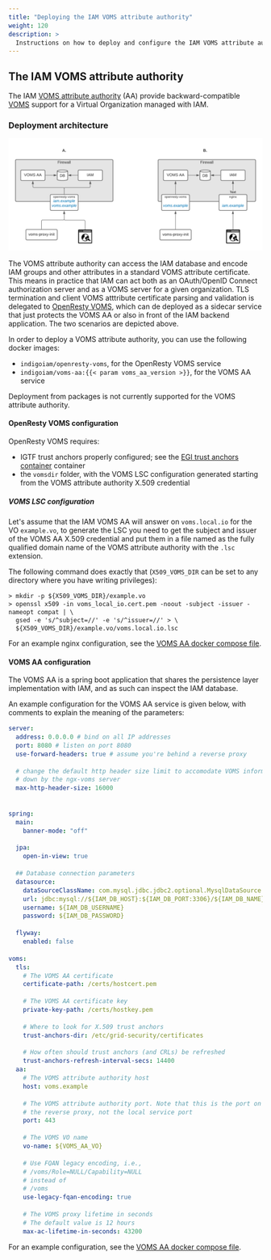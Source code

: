 ```yaml
---
title: "Deploying the IAM VOMS attribute authority"
weight: 120
description: >
  Instructions on how to deploy and configure the IAM VOMS attribute authority micro-service
---
```


## The IAM VOMS attribute authority

The IAM [VOMS attribute authority][voms-aa] (AA) provide backward-compatible
[VOMS][voms] support for a Virtual Organization managed with IAM.

### Deployment architecture

![VOMS AA deployment](../img/iam-voms-aa.png)

The VOMS attribute authority can access the IAM database and encode IAM groups
and other attributes in a standard VOMS attribute certificate. This means in
practice that IAM can act both as an OAuth/OpenID Connect authorization server
and as a VOMS server for a given organization. TLS termination and client VOMS
atttribute certificate parsing and validation is delegated to [OpenResty
VOMS][openresty-voms], which can de deployed as a sidecar service that just protects the
VOMS AA or also in front of the IAM backend application. The two scenarios are
depicted above.

In order to deploy a VOMS attribute authority, you can use the following docker
images:

- `indigoiam/openresty-voms`, for the OpenResty VOMS service
- `indigoiam/voms-aa:{{< param voms_aa_version >}}`, for the VOMS AA service

Deployment from packages is not currently supported for the VOMS attribute
authority.

#### OpenResty VOMS configuration

OpenResty VOMS requires:

- IGTF trust anchors properly configured; see the [EGI trust anchors
  container][egi-trustanchors] container
- the `vomsdir` folder, with the VOMS LSC configuration generated starting from
  the VOMS attribute authority X.509 credential

##### VOMS LSC configuration

Let's assume that the IAM VOMS AA will answer on `voms.local.io` for the VO
`example.vo`, to generate the LSC you need to get the subject and issuer of the
VOMS AA X.509 credential and put them in a file named as the fully qualified
domain name of the VOMS attribute authority with the `.lsc` extension.

The following command does exactly that (`X509_VOMS_DIR` can be set to any
directory where you have writing privileges):

```console
> mkdir -p ${X509_VOMS_DIR}/example.vo
> openssl x509 -in voms_local_io.cert.pem -noout -subject -issuer -nameopt compat | \
  gsed -e 's/^subject=//' -e 's/^issuer=//' > \
  ${X509_VOMS_DIR}/example.vo/voms.local.io.lsc
```

For an example nginx configuration, see the [VOMS AA docker compose
file][voms-aa-compose-openresty].



#### VOMS AA configuration

The VOMS AA is a spring boot application that shares the persistence
layer implementation with IAM, and as such can inspect the IAM database.

An example configuration for the VOMS AA service is given below, with comments
to explain the meaning of the parameters:

```yaml
server:
  address: 0.0.0.0 # bind on all IP addresses
  port: 8080 # listen on port 8080
  use-forward-headers: true # assume you're behind a reverse proxy

  # change the default http header size limit to accomodate VOMS information passed
  # down by the ngx-voms server
  max-http-header-size: 16000


spring:
  main:
    banner-mode: "off"

  jpa:
    open-in-view: true

  ## Database connection parameters
  datasource:
    dataSourceClassName: com.mysql.jdbc.jdbc2.optional.MysqlDataSource
    url: jdbc:mysql://${IAM_DB_HOST}:${IAM_DB_PORT:3306}/${IAM_DB_NAME}?useLegacyDatetimeCode=false&serverTimezone=UTC&useSSL=false
    username: ${IAM_DB_USERNAME}
    password: ${IAM_DB_PASSWORD}

  flyway:
    enabled: false

voms:
  tls:
    # The VOMS AA certificate
    certificate-path: /certs/hostcert.pem

    # The VOMS AA certificate key
    private-key-path: /certs/hostkey.pem

    # Where to look for X.509 trust anchors
    trust-anchors-dir: /etc/grid-security/certificates

    # How often should trust anchors (and CRLs) be refreshed
    trust-anchors-refresh-interval-secs: 14400
  aa:
    # The VOMS attribute authority host
    host: voms.example

    # The VOMS attribute authority port. Note that this is the port on
    # the reverse proxy, not the local service port
    port: 443

    # The VOMS VO name
    vo-name: ${VOMS_AA_VO}

    # Use FQAN legacy encoding, i.e.,
    # /voms/Role=NULL/Capability=NULL
    # instead of
    # /voms
    use-legacy-fqan-encoding: true

    # The VOMS proxy lifetime in seconds
    # The default value is 12 hours
    max-ac-lifetime-in-seconds: 43200
```

For an example configuration, see the [VOMS AA docker compose
file][voms-aa-compose].

[openresty-voms]: https://github.com/indigo-iam/openresty-voms
[voms-aa]: https://github.com/indigo-iam/voms-aa
[voms-aa-compose-openresty]: https://github.com/indigo-iam/voms-aa/blob/master/compose/assets/openresty-voms/conf.d/voms.local.io.conf
[voms-aa-compose]:
https://github.com/indigo-iam/voms-aa/blob/master/compose/docker-compose.yml
[voms]: http://italiangrid.github.io/voms/
[egi-trustanchors]: https://github.com/indigo-iam/egi-trust-anchors-container/
